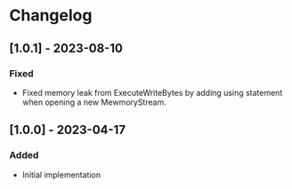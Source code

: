 # Changelog

## [1.0.1] - 2023-08-10
### Fixed
- Fixed memory leak from ExecuteWriteBytes by adding using statement when opening a new MewmoryStream.

## [1.0.0] - 2023-04-17
### Added
- Initial implementation